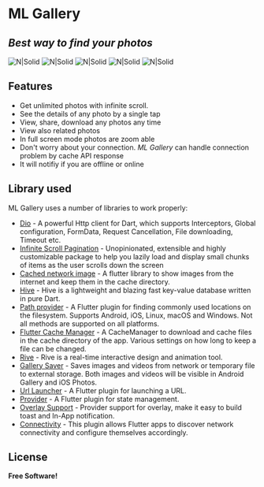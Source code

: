# ML Gallery
## _Best way to find your photos_

![N|Solid](https://i.ibb.co/HB4Gmxp/image1.png)
![N|Solid](https://i.ibb.co/TRm4r6z/image2.png)
![N|Solid](https://i.ibb.co/wQmGrQ0/image3.png)
![N|Solid](https://i.ibb.co/vxcYmZD/image4.png)
![N|Solid](https://i.ibb.co/gt4vq8v/image5.png)

## Features

- Get unlimited photos with infinite scroll.
- See the details of any photo by a single tap
- View, share, download any photos any time
- View also related photos
- In full screen mode photos are zoom able
- Don't worry about your connection. _ML Gallery_ can handle connection problem by cache API response
- It will notifiy if you are offline or online

## Library used

ML Gallery uses a number of libraries to work properly:

- [Dio](https://pub.dev/packages/dio) - A powerful Http client for Dart, which supports Interceptors, Global configuration, FormData, Request Cancellation, File downloading, Timeout etc.
- [Infinite Scroll Pagination](https://pub.dev/packages/infinite_scroll_pagination) - Unopinionated, extensible and highly customizable package to help you lazily load and display small chunks of items as the user scrolls down the screen
- [Cached network image](https://pub.dev/packages/cached_network_image) - A flutter library to show images from the internet and keep them in the cache directory.
- [Hive](https://pub.dev/packages/hive) - Hive is a lightweight and blazing fast key-value database written in pure Dart.
- [Path provider](https://pub.dev/packages/path_provider) - A Flutter plugin for finding commonly used locations on the filesystem. Supports Android, iOS, Linux, macOS and Windows. Not all methods are supported on all platforms.
- [Flutter Cache Manager](https://pub.dev/packages/flutter_cache_manager) - A CacheManager to download and cache files in the cache directory of the app. Various settings on how long to keep a file can be changed.
- [Rive](https://pub.dev/packages/rive) - Rive is a real-time interactive design and animation tool.
- [Gallery Saver](https://pub.dev/packages/gallery_saver) - Saves images and videos from network or temporary file to external storage. Both images and videos will be visible in Android Gallery and iOS Photos.
- [Url Launcher](https://pub.dev/packages/url_launcher) - A Flutter plugin for launching a URL.
- [Provider](https://pub.dev/packages/provider) - A Flutter plugin for state management.
- [Overlay Support](https://pub.dev/packages/overlay_support) - Provider support for overlay, make it easy to build toast and In-App notification.
- [Connectivity](https://pub.dev/packages/connectivity) - This plugin allows Flutter apps to discover network connectivity and configure themselves accordingly.


## License

**Free Software!**
